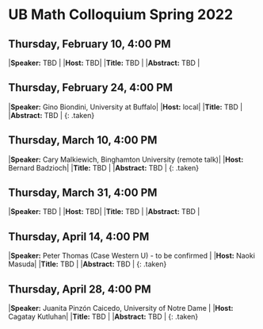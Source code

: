 # UB Math Colloquium Spring 2022


## Thursday, February 10, 4:00 PM

|**Speaker:** TBD |
|**Host:** TBD|
|**Title:** TBD |
|**Abstract:** TBD |

## Thursday, February 24, 4:00 PM

|**Speaker:** Gino Biondini, University at Buffalo|
|**Host:** local|
|**Title:** TBD |
|**Abstract:** TBD |
{: .taken}

## Thursday, March 10, 4:00 PM

|**Speaker:** Cary Malkiewich, Binghamton University (remote talk)|
|**Host:** Bernard Badzioch|
|**Title:** TBD |
|**Abstract:** TBD |
{: .taken}

## Thursday, March 31, 4:00 PM

|**Speaker:** TBD |
|**Host:** TBD|
|**Title:** TBD |
|**Abstract:** TBD |

## Thursday, April 14, 4:00 PM

|**Speaker:** Peter Thomas (Case Western U) - to be confirmed |
|**Host:** Naoki Masuda|
|**Title:** TBD |
|**Abstract:** TBD |
{: .taken}

## Thursday, April 28, 4:00 PM

|**Speaker:**  Juanita Pinzón Caicedo, University of Notre Dame |
|**Host:** Cagatay Kutluhan|
|**Title:** TBD |
|**Abstract:** TBD |
{: .taken}
